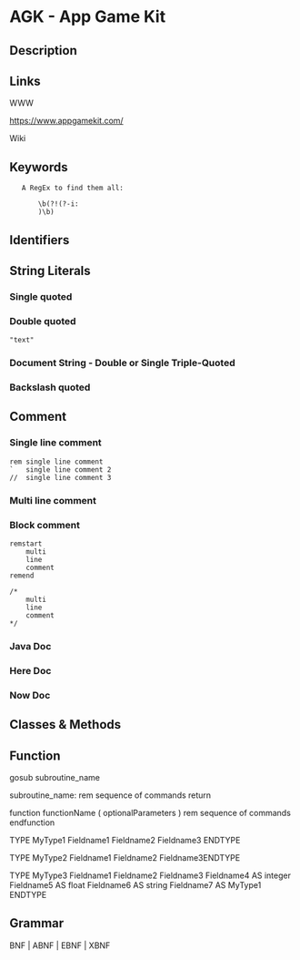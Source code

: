 
# AGK - App Game Kit

## Description


## Links

WWW

https://www.appgamekit.com/

Wiki


## Keywords
~~~
   A RegEx to find them all:

       \b(?!(?-i:
       )\b)
~~~


## Identifiers


## String Literals

### Single quoted

### Double quoted

~~~
"text"
~~~

### Document String - Double or Single Triple-Quoted

### Backslash quoted


## Comment

### Single line comment

~~~
rem single line comment
`   single line comment 2
//  single line comment 3
~~~

### Multi line comment

### Block comment

~~~
remstart
    multi
    line
    comment
remend
~~~

~~~
/*
    multi
    line
    comment
*/
~~~

### Java Doc

### Here Doc

### Now Doc


## Classes & Methods


## Function

gosub subroutine_name

subroutine_name:
    rem sequence of commands
return


function functionName ( optionalParameters )
    rem sequence of commands
endfunction


TYPE MyType1
    Fieldname1
    Fieldname2
    Fieldname3
ENDTYPE

TYPE MyType2 Fieldname1 Fieldname2 Fieldname3ENDTYPE

TYPE MyType3
    Fieldname1
    Fieldname2
    Fieldname3
    Fieldname4 AS integer
    Fieldname5 AS float
    Fieldname6 AS string
    Fieldname7 AS MyType1
ENDTYPE


## Grammar

BNF | ABNF | EBNF | XBNF
